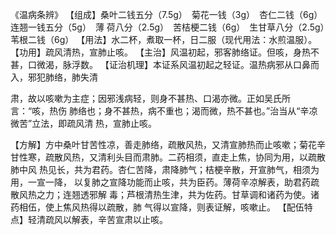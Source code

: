 《温病条辨》
【组成】桑叶二钱五分（7.5g）　菊花一钱（3g）　杏仁二钱（6g）　连翘一钱五分（5g）　薄
荷八分（2.5g）　苦桔梗二钱（6g）　生甘草八分（2.5g）　苇根二钱（6g）
【用法】水二杯，煮取一杯，日二服（现代用法：水煎温服）。
【功用】疏风清热，宣肺止咳。
【主治】风温初起，邪客肺络证。但咳，身热不甚，口微渴，脉浮数。
【证治机理】本证系风温初起之轻证。温热病邪从口鼻而入，邪犯肺络，肺失清

肃，故以咳嗽为主症；因邪浅病轻，则身不甚热、口渴亦微。正如吴氏所言：“咳，热伤
肺络也；身不甚热，病不重也；渴而微，热不甚也。”治当从“辛凉微苦”立法，即疏风清
热，宣肺止咳。

【方解】方中桑叶甘苦性凉，善走肺络，疏散风热，又清宣肺热而止咳嗽；菊花辛
甘性寒，疏散风热，又清利头目而肃肺。二药相须，直走上焦，协同为用，以疏散肺中风
热见长，共为君药。杏仁苦降，肃降肺气；桔梗辛散，开宣肺气，相须为用，一宣一降，
以复肺之宣降功能而止咳，共为臣药。薄荷辛凉解表，助君药疏散风热之力；连翘透邪解
毒；芦根清热生津，共为佐药。甘草调和诸药为使。诸药相伍，使上焦风热得以疏散，肺
气得以宣降，则表证解，咳嗽止。
【配伍特点】轻清疏风以解表，辛苦宣肃以止咳。